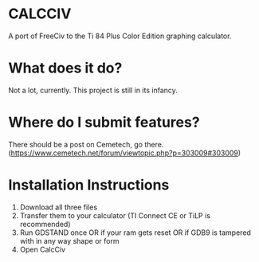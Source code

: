 # CALCCIV
A port of FreeCiv to the Ti 84 Plus Color Edition graphing calculator.

# What does it do?
Not a lot, currently. This project is still in its infancy.

# Where do I submit features?
There should be a post on Cemetech, go there. (https://www.cemetech.net/forum/viewtopic.php?p=303009#303009)

# Installation Instructions
1. Download all three files
2. Transfer them to your calculator (TI Connect CE or TiLP is recommended)
3. Run GDSTAND once OR if your ram gets reset OR if GDB9 is tampered with in any way shape or form
4. Open CalcCiv
